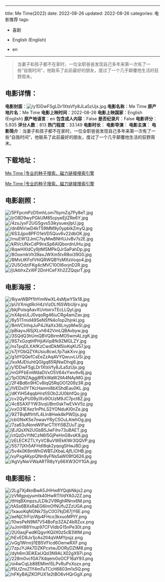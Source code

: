 
---
title: Me Time(2022)
date: 2022-08-26
updated: 2022-08-26
categories: 电影推荐
tags:
- 喜剧

- English (English)
- en
---


> 当妻子和孩子都不在家时，一位全职爸爸发现自己多年来第一次有了一些“自我时间”，他联系了此前最好的朋友，度过了一个几乎颠覆他生活的狂野周末。

## **电影详情**：

**电影封面**：<img src="https://image.tmdb.org/t/p/w200/y1DDwFSgLDr1XtsVfy8JLa5zUjx.jpg" alt="/y1DDwFSgLDr1XtsVfy8JLa5zUjx.jpg" title="/y1DDwFSgLDr1XtsVfy8JLa5zUjx.jpg">
**电影名称**：Me Time
**原产地片名**：Me Time
**电影上映时间**：2022-08-26
**电影上映国家**：English (English)
**原产地语言**：en
**包含成人内容**：False
**是否纪录片**：False
**电影评分**：5.935
**评分人数**：813
**热门程度**：33.149
**电影时长**：
**电影导演**：
**电影主演**：
**电影简介**：当妻子和孩子都不在家时，一位全职爸爸发现自己多年来第一次有了一些“自我时间”，他联系了此前最好的朋友，度过了一个几乎颠覆他生活的狂野周末。

## **下载地址**：
[Me Time |专业的种子搜索、磁力链接搜索引擎](https://movie.amd794.com:2083/?search=Me%20Time&ordering=&mode=match_phrase&page_size=10&page=1)

[Me Time |专业的种子搜索、磁力链接搜索引擎](https://movie.amd794.com:2083/?search=Me%20Time&ordering=&mode=match_phrase&page_size=10&page=1)
 

## **电影剧照**：
<img src="https://image.tmdb.org/t/p/original/5FFpcmPzD5mhLom7bymZq7Py8eT.jpg" alt="/5FFpcmPzD5mhLom7bymZq7Py8eT.jpg" title="/5FFpcmPzD5mhLom7bymZq7Py8eT.jpg"><img src="https://image.tmdb.org/t/p/original/jrO8D9wyPGkUM85cpyeEjIZRe6Y.jpg" alt="/jrO8D9wyPGkUM85cpyeEjIZRe6Y.jpg" title="/jrO8D9wyPGkUM85cpyeEjIZRe6Y.jpg"><img src="https://image.tmdb.org/t/p/original/4zsJyxF2UGSgvs53ikysuexjlpU.jpg" alt="/4zsJyxF2UGSgvs53ikysuexjlpU.jpg" title="/4zsJyxF2UGSgvs53ikysuexjlpU.jpg"><img src="https://image.tmdb.org/t/p/original/dn6NViwD4kT59MM9y0ypbIkZmyQ.jpg" alt="/dn6NViwD4kT59MM9y0ypbIkZmyQ.jpg" title="/dn6NViwD4kT59MM9y0ypbIkZmyQ.jpg"><img src="https://image.tmdb.org/t/p/original/6S3Jjpo8PFO1eVD5Quv6v22dbOK.jpg" alt="/6S3Jjpo8PFO1eVD5Quv6v22dbOK.jpg" title="/6S3Jjpo8PFO1eVD5Quv6v22dbOK.jpg"><img src="https://image.tmdb.org/t/p/original/rnuEW12JmC7syMwBNHUJvBv7s2E.jpg" alt="/rnuEW12JmC7syMwBNHUJvBv7s2E.jpg" title="/rnuEW12JmC7syMwBNHUJvBv7s2E.jpg"><img src="https://image.tmdb.org/t/p/original/kRVcUNxCdP9nsSp6AIQbordnUHu.jpg" alt="/kRVcUNxCdP9nsSp6AIQbordnUHu.jpg" title="/kRVcUNxCdP9nsSp6AIQbordnUHu.jpg"><img src="https://image.tmdb.org/t/p/original/8qwHXIdCy9jtMSMPkQJrSaPahDp.jpg" alt="/8qwHXIdCy9jtMSMPkQJrSaPahDp.jpg" title="/8qwHXIdCy9jtMSMPkQJrSaPahDp.jpg"><img src="https://image.tmdb.org/t/p/original/8OoxmkVh39axJWXm5tvR8oi39G0.jpg" alt="/8OoxmkVh39axJWXm5tvR8oi39G0.jpg" title="/8OoxmkVh39axJWXm5tvR8oi39G0.jpg"><img src="https://image.tmdb.org/t/p/original/8MvLtKFofVhlQRWQBYsMXsVoqo4.jpg" alt="/8MvLtKFofVhlQRWQBYsMXsVoqo4.jpg" title="/8MvLtKFofVhlQRWQBYsMXsVoqo4.jpg"><img src="https://image.tmdb.org/t/p/original/2U5OdziFKg4cMVC10OI6orjnD2R.jpg" alt="/2U5OdziFKg4cMVC10OI6orjnD2R.jpg" title="/2U5OdziFKg4cMVC10OI6orjnD2R.jpg"><img src="https://image.tmdb.org/t/p/original/jUkbhxZxWF2DnHCeFXh2ZZQqsrT.jpg" alt="/jUkbhxZxWF2DnHCeFXh2ZZQqsrT.jpg" title="/jUkbhxZxWF2DnHCeFXh2ZZQqsrT.jpg">

## **电影海报**：
<img src="https://image.tmdb.org/t/p/original/8iywWBPf1hYimNwXL4sMjwY5k18.jpg" alt="/8iywWBPf1hYimNwXL4sMjwY5k18.jpg" title="/8iywWBPf1hYimNwXL4sMjwY5k18.jpg"><img src="https://image.tmdb.org/t/p/original/pUVXmgtRcH4zVizDLf6SWbUIjrv.jpg" alt="/pUVXmgtRcH4zVizDLf6SWbUIjrv.jpg" title="/pUVXmgtRcH4zVizDLf6SWbUIjrv.jpg"><img src="https://image.tmdb.org/t/p/original/bkjPoisqAavXUvtoirxTEcLLQyI.jpg" alt="/bkjPoisqAavXUvtoirxTEcLLQyI.jpg" title="/bkjPoisqAavXUvtoirxTEcLLQyI.jpg"><img src="https://image.tmdb.org/t/p/original/nX4psULJ0vqoRg46iuCRg4amZav.jpg" alt="/nX4psULJ0vqoRg46iuCRg4amZav.jpg" title="/nX4psULJ0vqoRg46iuCRg4amZav.jpg"><img src="https://image.tmdb.org/t/p/original/6y51Tmid49SeNSfN4o1op2hjnkI.jpg" alt="/6y51Tmid49SeNSfN4o1op2hjnkI.jpg" title="/6y51Tmid49SeNSfN4o1op2hjnkI.jpg"><img src="https://image.tmdb.org/t/p/original/8mVClnhqJuP4JXaXx36LnypMwSI.jpg" alt="/8mVClnhqJuP4JXaXx36LnypMwSI.jpg" title="/8mVClnhqJuP4JXaXx36LnypMwSI.jpg"><img src="https://image.tmdb.org/t/p/original/pBiayvJ6SjXLvh642VmLQBAvbyw.jpg" alt="/pBiayvJ6SjXLvh642VmLQBAvbyw.jpg" title="/pBiayvJ6SjXLvh642VmLQBAvbyw.jpg"><img src="https://image.tmdb.org/t/p/original/3SQdQ3hUmQBVQ8irmMO5wmALzgK.jpg" alt="/3SQdQ3hUmQBVQ8irmMO5wmALzgK.jpg" title="/3SQdQ3hUmQBVQ8irmMO5wmALzgK.jpg"><img src="https://image.tmdb.org/t/p/original/9S7xGzqtHPHjiAVip8fk9ZMGLZY.jpg" alt="/9S7xGzqtHPHjiAVip8fk9ZMGLZY.jpg" title="/9S7xGzqtHPHjiAVip8fk9ZMGLZY.jpg"><img src="https://image.tmdb.org/t/p/original/nsTpqDLXAfKzCwdDkM5IoKqKU57.jpg" alt="/nsTpqDLXAfKzCwdDkM5IoKqKU57.jpg" title="/nsTpqDLXAfKzCwdDkM5IoKqKU57.jpg"><img src="https://image.tmdb.org/t/p/original/s7jYObQZYAUsiu8cwLfp7iakXvv.jpg" alt="/s7jYObQZYAUsiu8cwLfp7iakXvv.jpg" title="/s7jYObQZYAUsiu8cwLfp7iakXvv.jpg"><img src="https://image.tmdb.org/t/p/original/g1dYQQefCsEeZzAqAVYQwuvLUSi.jpg" alt="/g1dYQQefCsEeZzAqAVYQwuvLUSi.jpg" title="/g1dYQQefCsEeZzAqAVYQwuvLUSi.jpg"><img src="https://image.tmdb.org/t/p/original/lxxMJEtiuhtQGIgq85RjNwDhqj6.jpg" alt="/lxxMJEtiuhtQGIgq85RjNwDhqj6.jpg" title="/lxxMJEtiuhtQGIgq85RjNwDhqj6.jpg"><img src="https://image.tmdb.org/t/p/original/y1DDwFSgLDr1XtsVfy8JLa5zUjx.jpg" alt="/y1DDwFSgLDr1XtsVfy8JLa5zUjx.jpg" title="/y1DDwFSgLDr1XtsVfy8JLa5zUjx.jpg"><img src="https://image.tmdb.org/t/p/original/mGPFbEmWdaDVxO5V64xYwv6v8j.jpg" alt="/mGPFbEmWdaDVxO5V64xYwv6v8j.jpg" title="/mGPFbEmWdaDVxO5V64xYwv6v8j.jpg"><img src="https://image.tmdb.org/t/p/original/1pODNZAggj8fEkWaW2lIA4NAyMG.jpg" alt="/1pODNZAggj8fEkWaW2lIA4NAyMG.jpg" title="/1pODNZAggj8fEkWaW2lIA4NAyMG.jpg"><img src="https://image.tmdb.org/t/p/original/2F4Bd6n9HCv8IqQ5RqOO1209z3R.jpg" alt="/2F4Bd6n9HCv8IqQ5RqOO1209z3R.jpg" title="/2F4Bd6n9HCv8IqQ5RqOO1209z3R.jpg"><img src="https://image.tmdb.org/t/p/original/lVEDx0YTKcHamni8bXShdEau0KL.jpg" alt="/lVEDx0YTKcHamni8bXShdEau0KL.jpg" title="/lVEDx0YTKcHamni8bXShdEau0KL.jpg"><img src="https://image.tmdb.org/t/p/original/dKYiH54qqbHrsfiSOb2JU0bhfQo.jpg" alt="/dKYiH54qqbHrsfiSOb2JU0bhfQo.jpg" title="/dKYiH54qqbHrsfiSOb2JU0bhfQo.jpg"><img src="https://image.tmdb.org/t/p/original/cv2QyPU09yIXv9OUzM9JC7pct8Z.jpg" alt="/cv2QyPU09yIXv9OUzM9JC7pct8Z.jpg" title="/cv2QyPU09yIXv9OUzM9JC7pct8Z.jpg"><img src="https://image.tmdb.org/t/p/original/4c8SAXFYW3lvqUBm0skTwEVkV5z.jpg" alt="/4c8SAXFYW3lvqUBm0skTwEVkV5z.jpg" title="/4c8SAXFYW3lvqUBm0skTwEVkV5z.jpg"><img src="https://image.tmdb.org/t/p/original/vxO31EXez1nPhLS2YONduKl0nZe.jpg" alt="/vxO31EXez1nPhLS2YONduKl0nZe.jpg" title="/vxO31EXez1nPhLS2YONduKl0nZe.jpg"><img src="https://image.tmdb.org/t/p/original/9ZTBqMflrhfL4LIn8Hwk4kPWDjs.jpg" alt="/9ZTBqMflrhfL4LIn8Hwk4kPWDjs.jpg" title="/9ZTBqMflrhfL4LIn8Hwk4kPWDjs.jpg"><img src="https://image.tmdb.org/t/p/original/cbGNxKSe7owavYRyC5OuLAIehOg.jpg" alt="/cbGNxKSe7owavYRyC5OuLAIehOg.jpg" title="/cbGNxKSe7owavYRyC5OuLAIehOg.jpg"><img src="https://image.tmdb.org/t/p/original/7za63uNoreWIParCTltYi5BZUuT.jpg" alt="/7za63uNoreWIParCTltYi5BZUuT.jpg" title="/7za63uNoreWIParCTltYi5BZUuT.jpg"><img src="https://image.tmdb.org/t/p/original/jEJQsXN2UGbB5JieFihv73uBAET.jpg" alt="/jEJQsXN2UGbB5JieFihv73uBAET.jpg" title="/jEJQsXN2UGbB5JieFihv73uBAET.jpg"><img src="https://image.tmdb.org/t/p/original/ctQzDvYtNCzN6I5GjPeHnG8vsK8.jpg" alt="/ctQzDvYtNCzN6I5GjPeHnG8vsK8.jpg" title="/ctQzDvYtNCzN6I5GjPeHnG8vsK8.jpg"><img src="https://image.tmdb.org/t/p/original/zELECKZTLYyVCBuVWEkKWr3QQVP.jpg" alt="/zELECKZTLYyVCBuVWEkKWr3QQVP.jpg" title="/zELECKZTLYyVCBuVWEkKWr3QQVP.jpg"><img src="https://image.tmdb.org/t/p/original/5S77jXh5AFHdI8qk2yqogSHwJ8D.jpg" alt="/5S77jXh5AFHdI8qk2yqogSHwJ8D.jpg" title="/5S77jXh5AFHdI8qk2yqogSHwJ8D.jpg"><img src="https://image.tmdb.org/t/p/original/5v4k0K6mWhGWBTJXbaL4jfLIOHB.jpg" alt="/5v4k0K6mWhGWBTJXbaL4jfLIOHB.jpg" title="/5v4k0K6mWhGWBTJXbaL4jfLIOHB.jpg"><img src="https://image.tmdb.org/t/p/original/xyPxgAKypQNn9yFNs5aW09fQ626.jpg" alt="/xyPxgAKypQNn9yFNs5aW09fQ626.jpg" title="/xyPxgAKypQNn9yFNs5aW09fQ626.jpg"><img src="https://image.tmdb.org/t/p/original/AgVyNwVWaARTR8yYy66XW3OY1GA.jpg" alt="/AgVyNwVWaARTR8yYy66XW3OY1GA.jpg" title="/AgVyNwVWaARTR8yYy66XW3OY1GA.jpg">

## **电影图标**：
<img src="https://image.tmdb.org/t/p/original/2Lg7Xj4knBwA5JHHw8YQqbNkjs2.png" alt="/2Lg7Xj4knBwA5JHHw8YQqbNkjs2.png" title="/2Lg7Xj4knBwA5JHHw8YQqbNkjs2.png"><img src="https://image.tmdb.org/t/p/original/zVMgpxjyumtk40HwRTIVdYA0J2Z.png" alt="/zVMgpxjyumtk40HwRTIVdYA0J2Z.png" title="/zVMgpxjyumtk40HwRTIVdYA0J2Z.png"><img src="https://image.tmdb.org/t/p/original/ttHqBXmpzsJLDlk2V9RghRNnx6M.png" alt="/ttHqBXmpzsJLDlk2V9RghRNnx6M.png" title="/ttHqBXmpzsJLDlk2V9RghRNnx6M.png"><img src="https://image.tmdb.org/t/p/original/tASs6BXsRaEG6ImOfNUfu2ZzUGA.png" alt="/tASs6BXsRaEG6ImOfNUfu2ZzUGA.png" title="/tASs6BXsRaEG6ImOfNUfu2ZzUGA.png"><img src="https://image.tmdb.org/t/p/original/1xauoKqNGNk7SyC0O7kjD87jY6E.png" alt="/1xauoKqNGNk7SyC0O7kjD87jY6E.png" title="/1xauoKqNGNk7SyC0O7kjD87jY6E.png"><img src="https://image.tmdb.org/t/p/original/aeNjCfrFiziWp4FHco3kxuoMPtY.png" alt="/aeNjCfrFiziWp4FHco3kxuoMPtY.png" title="/aeNjCfrFiziWp4FHco3kxuoMPtY.png"><img src="https://image.tmdb.org/t/p/original/10wsPeN9M7V54BoFp3ZAZ4bRZux.png" alt="/10wsPeN9M7V54BoFp3ZAZ4bRZux.png" title="/10wsPeN9M7V54BoFp3ZAZ4bRZux.png"><img src="https://image.tmdb.org/t/p/original/uJmH88Ynup97CFVldbG15nPe30t.png" alt="/uJmH88Ynup97CFVldbG15nPe30t.png" title="/uJmH88Ynup97CFVldbG15nPe30t.png"><img src="https://image.tmdb.org/t/p/original/2U0asjFwdKQgvrKQiIX0z5cB3WM.png" alt="/2U0asjFwdKQgvrKQiIX0z5cB3WM.png" title="/2U0asjFwdKQgvrKQiIX0z5cB3WM.png"><img src="https://image.tmdb.org/t/p/original/hEvED8Jx1jcAs2tl4qVAMYpsjz.png" alt="/hEvED8Jx1jcAs2tl4qVAMYpsjz.png" title="/hEvED8Jx1jcAs2tl4qVAMYpsjz.png"><img src="https://image.tmdb.org/t/p/original/vGg1Wrnrjl1EB5VFIcd6OenwRXF.png" alt="/vGg1Wrnrjl1EB5VFIcd6OenwRXF.png" title="/vGg1Wrnrjl1EB5VFIcd6OenwRXF.png"><img src="https://image.tmdb.org/t/p/original/7zpJYJAk7DZKPcxtwJDORyDZtM8.png" alt="/7zpJYJAk7DZKPcxtwJDORyDZtM8.png" title="/7zpJYJAk7DZKPcxtwJDORyDZtM8.png"><img src="https://image.tmdb.org/t/p/original/dyh6m3EiKEaUQd3N9ALX02gX97l.png" alt="/dyh6m3EiKEaUQd3N9ALX02gX97l.png" title="/dyh6m3EiKEaUQd3N9ALX02gX97l.png"><img src="https://image.tmdb.org/t/p/original/228m0vcfGA7Xdqem0oOCF16aY93.png" alt="/228m0vcfGA7Xdqem0oOCF16aY93.png" title="/228m0vcfGA7Xdqem0oOCF16aY93.png"><img src="https://image.tmdb.org/t/p/original/oi4wCqLb88EMIm15LPvRuPxXozx.png" alt="/oi4wCqLb88EMIm15LPvRuPxXozx.png" title="/oi4wCqLb88EMIm15LPvRuPxXozx.png"><img src="https://image.tmdb.org/t/p/original/f5LtZnvZ1Y4mTuTCcH6803m1x5Q.png" alt="/f5LtZnvZ1Y4mTuTCcH6803m1x5Q.png" title="/f5LtZnvZ1Y4mTuTCcH6803m1x5Q.png"><img src="https://image.tmdb.org/t/p/original/nFKyBAjZKOPUX1e2tBO6vHQrGgX.png" alt="/nFKyBAjZKOPUX1e2tBO6vHQrGgX.png" title="/nFKyBAjZKOPUX1e2tBO6vHQrGgX.png">
